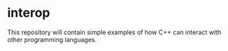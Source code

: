 # interop

This repository will contain simple examples of how C++ can interact with other programming languages. 